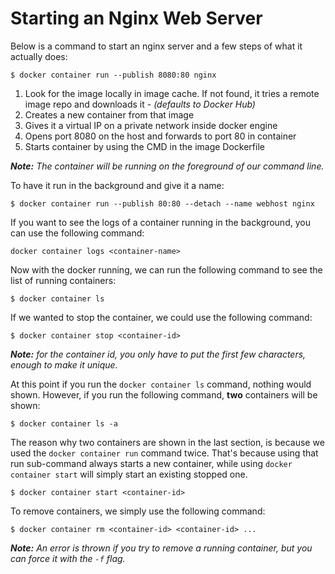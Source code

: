 # Starting an Nginx Web Server
Below is a command to start an nginx server and a few steps of what it actually does:

```
$ docker container run --publish 8080:80 nginx
```
1. Look for the image locally in image cache. If not found, it tries a remote image repo and downloads it - *(defaults to Docker Hub)*
1. Creates a new container from that image
1. Gives it a virtual IP on a private network inside docker engine
1. Opens port 8080 on the host and forwards to port 80 in container
1. Starts container by using the CMD in the image Dockerfile

**_Note:_** *The container will be running on the foreground of our command line.*

To have it run in the background and give it a name:
```
$ docker container run --publish 80:80 --detach --name webhost nginx
```

If you want to see the logs of a container running in the background, you can use the following command:
```
docker container logs <container-name>
```

Now with the docker running, we can run the following command to see the list of running containers:
```
$ docker container ls
```

If we wanted to stop the container, we could use the following command:
```
$ docker container stop <container-id>
```
**_Note:_** *for the container id, you only have to put the first few characters, enough to make it unique.*

At this point if you run the `docker container ls` command, nothing would shown.  However, if you run the following command, **two** containers will be shown:
```
$ docker container ls -a
```

The reason why two containers are shown in the last section, is because we used the `docker container run` command twice.  That's because using that run sub-command always starts a new container, while using `docker container start` will simply start an existing stopped one.
```
$ docker container start <container-id>
```

To remove containers, we simply use the following command:
```
$ docker container rm <container-id> <container-id> ...
```
**_Note:_** *An error is thrown if you try to remove a running container, but you can force it with the `-f` flag.*